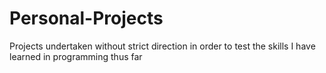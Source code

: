 # Personal-Projects
Projects undertaken without strict direction in order to test the skills I have learned in programming thus far
